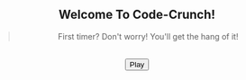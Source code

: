<style>
#greet-text{
    text-align: center;
}

.play-container{
    text-align: center;
}

.greet-container{
    text-align: center;
}

#play-button{
    display: block;
    margin: auto;
}

#close-game{
    display: none;
    margin: auto;
    background-color: rgb(223, 109, 109);
}

#game-container{
    position: relative !important;
    --bg-color: #90fff0 !important;
    --bg-color-light: #ff00c8; 
    background: linear-gradient(-45deg, var(--bg-color), var(--bg-color-light), var(--bg-color), var(--bg-color-light));
    background-size: 1200% 1200% !important;
    animation: gradient 7s ease infinite !important;
    text-align: center;
    width: 480px;
    height: 480px;
    border-radius: 20px;
    margin: auto;
    display: none;
}
#timer-container{
  display: none;
}
#bar{
  margin-top: 40px;
  font-family: 'Fira Mono', monospace !important;
  border-collapse: collapse;
  width: 100%;
  border-radius: 0.75em;
  box-shadow: 0 0 0.5em #175178;
  padding: 10px 10px;
}
.bar-1 {
  margin-left: 10px;
  width: 150px;
  height: 80px;
  border-radius: 40px;
  background-color: #90fff0;
  color: #000000;
  border: #ffffff;
}
.bar-2{
  width: 150px;
  text-align: center;
  height: 120px;
  margin-left: 20px;
  border-radius: 40px;
  background-color: #ff00c8;
  color: #000000;
  border: #ffffff;
}
#game {
  justify-self: center;
  display: grid;
  grid-template-columns: repeat(4, 1fr);
  grid-template-rows: repeat(4, 1fr);
  width: 450px;
  height: 450px;  
}
.flip-card {
  background-color: transparent;
  width: 100px;
  height: 100px;
  perspective: 1000px;
  margin-top: 0px;
  position: relative;
  text-align: center;
  transition: transform 0.6s;
  transform-style: preserve-3d;
}
.flip-card div {
  display: flex;
  justify-content: center;
  align-items: center;
  position: absolute;
  width: 100%;
  height: 100%;
  backface-visibility: hidden;
}
.flip-card .flip-card-front {
  width: 100px;
  height: 100px;
  background-color: #ff0000;
  border-radius: 20px;
}
.flip-card .flip-card-back {
  width: 100px;
  height: 100px;
  background-color: #f1dd00;
  transform: rotateY(180deg);
  border-radius: 20px;
}
.flip-card.flipped {
  transform: rotateY(180deg);
}
#canvas{
  position: relative;
  display: block;
  padding-top: 22px;
  margin: 21px
}
img {
  width: 50px;
  height: 50px;
}    
.frozen {
  pointer-events: none;
  opacity: 1;
}
.frozen-text {
  display: none;
  position: absolute;
  top: 50%;
  left: 50%;
  transform: translate(-50%, -50%);
  font-size: 36px;
  font-weight: bold;
  font-family: "Lucida Console", "Monaco", monospace;
  color: #ff9304;
  text-align: center;
}
.frozen .frozen-text {
  display: block;
}
#popup-image {
  position: absolute;
  display: none;
  top: 45%;
  left: 50%;
  transform: translate(-50%, -50%);
  width: 400px;
  height: 300px;
}
.progressbar {
  width: 200px;
  border: solid 1px #ffffff;
  border-radius: 6px;
}
.progressbar .inner {
  height: 15px;
  animation: progressbar-countdown;
  animation-duration: 40s;
  animation-iteration-count: 1;
  animation-fill-mode: forwards;
  animation-play-state: paused;
  animation-timing-function: linear;
  border-radius: 6px;
}
@keyframes progressbar-countdown {
  0% {
    width: 100%;
    background: #1aff00;
  }
  100% {
    width: 0%;
    background: #F00;
  }
}
#highscores{
  font-family: 'Fira Mono', monospace !important;
  border-collapse: collapse;
  width: 100%;
  border-radius: 0.75em;
  box-shadow: 0 0 0.5em #175178;
  padding: 10px 10px;
  display: table;
}         
</style>

<div class="greet-container">
  <h2>Welcome To Code-Crunch!</h2>
  <blockquote id = "greet-text">First timer? Don't worry! You'll get the hang of it!</blockquote>
</div>
<br>
<div class="play-container">
  <button type="button" id="play-button">Play</button>
  <button type="button" id="close-game">Close</button>
  <div id="timer-container">
    <div id = "timer">
      <table id="bar">
        <tr>
          <th><button type="button" class="bar-1"><span id="match-count">Score</span></button></th>
          <th><button type="button" class="bar-2"></button></th>
          <th><div id='progressbar'></div></th>
        </tr>
      </table>
    </div>
  </div>
  <br>
  <div id="game-container">
      <section id="canvas" class="hidden">
      <div id='progressbar'></div>
      <div id="game">
      </div>
      <img id="popup-image" src="https://github.com/manigggg18/CPT/blob/main/images/m.png">
    </section>
  </div>
  <br>
</div>
<script>
const gameDiv = document.getElementById('game');

for (let i = 1; i <= 16; i++) {
  const flipCardDiv = document.createElement('div');
  flipCardDiv.id = 'flip-card-' + i;
  flipCardDiv.classList.add('flip-card');
  flipCardDiv.innerHTML = `
    <div class="flip-card-front"></div>
    <div class="flip-card-back"></div>
  `;
  gameDiv.appendChild(flipCardDiv);
}

var playbutton = document.getElementById("play-button");
var closegame = document.getElementById("close-game");
var $playButton = $("#play-button");
var $canvas = $("#canvas");
var $flipCardElements = $(".flip-card");
var $cardSides = $(".flip-card .flip-card-back");
var $replay = $("#close-game");
var $matchCountDisplay = $("#match-count"); 
var matchCounter = 0; 
var totalCards = $flipCardElements.length;
var flippedCards = [];
var matchedCards = [];
var locked = false;
var flipTimeout = 700;
var url = "https://github.com/manigggg18/CPT/blob/main/images/";
var possibleCardSides = [url + "bug.png", 
                        url + "c.png", 
                        url + "ch.png", 
                        url + "d.png", 
                        url + "e.png", 
                        url + "g.png", 
                        url + "s.png", 
                        url + "sc.png", 
                        url + "bug.png", 
                        url + "c.png", 
                        url + "ch.png", 
                        url + "d.png", 
                        url + "e.png", 
                        url + "g.png", 
                        url + "s.png", 
                        url + "sc.png"];

playbutton.onclick = function() {
  document.getElementById("game-container").style.display = "block";
  document.getElementById("timer-container").style.display = "block";
  document.getElementById("play-button").style.display = "none";
  document.getElementById("close-game").style.display = "block";
}
closegame.onclick = function() {
  document.getElementById("game-container").style.display = "none";
  document.getElementById("timer-container").style.display = "none";
  document.getElementById("play-button").style.display = "block";
  document.getElementById("close-game").style.display = "none";
}
                        
function getRandomIndex(length) {
  return Math.floor(Math.random() * length);
}

function getRandomSide(randomIndex) {
  var side;
  randomIndex = getRandomIndex(possibleCardSides.length);
  side = possibleCardSides[randomIndex];
  possibleCardSides.splice(randomIndex, 1);
  return side;
}

function assignCardSides($cardSides) {
  for (var i = 0; i < 16; i++) {
    $($cardSides[i]).html('<img src="' + getRandomSide() + '">');
  }
  possibleCardSides = [url + "bug.png", 
                      url + "c.png", 
                      url + "ch.png", 
                      url + "d.png", 
                      url + "e.png", 
                      url + "g.png", 
                      url + "s.png", 
                      url + "sc.png", 
                      url + "bug.png", 
                      url + "c.png", 
                      url + "ch.png", 
                      url + "d.png", 
                      url + "e.png", 
                      url + "g.png", 
                      url + "s.png", 
                      url + "sc.png"];
}

function unFlipped($card) {
  return !$card.hasClass("flipped");
}

function areMatching(flippedCards) {
  return (flippedCards[0].html() === flippedCards[1].html());
}

function hideCards(flippedCards) {
  setTimeout(function() {
    $(flippedCards[0]).removeClass("flipped");
    $(flippedCards[1]).removeClass("flipped");
    locked = false;
  }, 
  flipTimeout);
}

function reset($cardSides, $flipCardElements) {
  assignCardSides($cardSides);
  matchedCards = [];
  $flipCardElements.removeClass("flipped");
}

assignCardSides($cardSides);

$playButton.click(() => $canvas.removeClass("hidden"));

$canvas.on("click", ".flip-card-front, .flip-card-front", function(event) {
  if(event.target != this || locked) return true;
  
  var $card = $(event.target).closest(".flip-card");
  if (unFlipped($card)) {
    $card.addClass("flipped");
    flippedCards.push($card);
  }
  
  if (flippedCards.length === 2) {
    if (areMatching(flippedCards)) {
      $matchCountDisplay.text(++matchCounter);
      matchedCards.push(...flippedCards);
    } else {
      locked = true;
      hideCards(flippedCards);
    }
    flippedCards = [];
  }
});

function createProgressbar(id, duration, callback) {
  const pb = document.getElementById(id);
  pb.className = 'progressbar';
  const pbi = document.createElement('div');
  pbi.className = 'inner';
  pbi.style.animationDuration = duration;
  if (typeof(callback) === 'function')
    pbi.addEventListener('animationend', callback);
  pb.appendChild(pbi);
  pbi.style.animationPlayState = 'running';
}

addEventListener('load', () => createProgressbar('progressbar', '15s', () => {
  const c = document.getElementById("game-container");
  c.classList.add("frozen");
  $("#popup-image").show();
}));

$replay.click(() => {
  const c = document.getElementById("game-container");
  reset($cardSides, $flipCardElements);
  matchCounter = 0;
  $matchCountDisplay.text(matchCounter);
  c.classList.remove("frozen");
  $("#popup-image").hide();
});
</script>